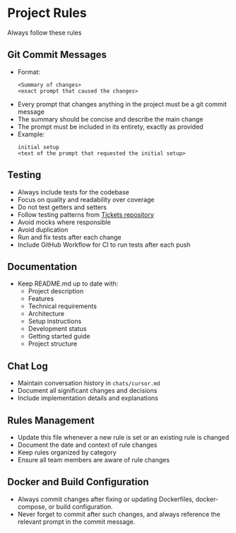 # Project Rules

Always follow these rules

## Git Commit Messages
- Format:
  ```
  <Summary of changes>
  <exact prompt that caused the changes>
  ```
- Every prompt that changes anything in the project must be a git commit message
- The summary should be concise and describe the main change
- The prompt must be included in its entirety, exactly as provided
- Example:
  ```
  initial setup
  <text of the prompt that requested the initial setup>
  ```

## Testing
- Always include tests for the codebase
- Focus on quality and readability over coverage
- Do not test getters and setters
- Follow testing patterns from [Tickets repository](https://github.com/yacekmm/Tickets)
- Avoid mocks where responsible
- Avoid duplication
- Run and fix tests after each change
- Include GitHub Workflow for CI to run tests after each push

## Documentation
- Keep README.md up to date with:
  - Project description
  - Features
  - Technical requirements
  - Architecture
  - Setup instructions
  - Development status
  - Getting started guide
  - Project structure

## Chat Log
- Maintain conversation history in `chats/cursor.md`
- Document all significant changes and decisions
- Include implementation details and explanations

## Rules Management
- Update this file whenever a new rule is set or an existing rule is changed
- Document the date and context of rule changes
- Keep rules organized by category
- Ensure all team members are aware of rule changes

## Docker and Build Configuration
- Always commit changes after fixing or updating Dockerfiles, docker-compose, or build configuration.
- Never forget to commit after such changes, and always reference the relevant prompt in the commit message. 